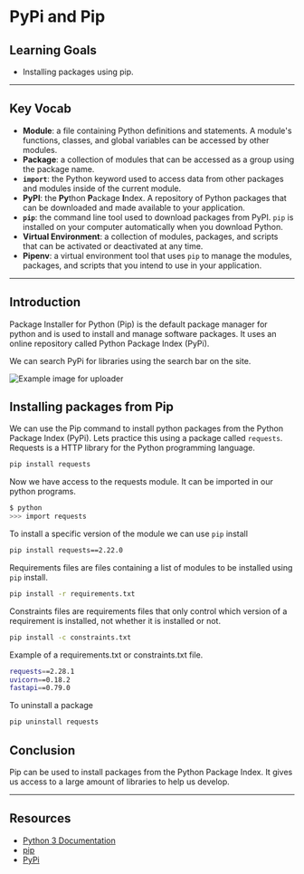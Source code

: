 # PyPi and Pip

## Learning Goals

- Installing packages using pip.

***

## Key Vocab

- **Module**: a file containing Python definitions and statements. A module's
functions, classes, and global variables can be accessed by other modules.
- **Package**: a collection of modules that can be accessed as a group using
the package name.
- **`import`**: the Python keyword used to access data from other packages and
modules inside of the current module.
- **PyPI**: the **Py**thon **P**ackage **I**ndex. A repository of Python
packages that can be downloaded and made available to your application.
- **`pip`**: the command line tool used to download packages from PyPI. `pip`
is installed on your computer automatically when you download Python.
- **Virtual Environment**: a collection of modules, packages, and scripts that
can be activated or deactivated at any time.
- **Pipenv**: a virtual environment tool that uses `pip` to manage the modules,
packages, and scripts that you intend to use in your application.

***

## Introduction

Package Installer for Python (Pip) is the default package manager for python
and is used to install and manage software packages. It uses an online
repository called Python Package Index (PyPi).

We can search PyPi for libraries using the search bar on the site.

![Example image for uploader](https://curriculum-content.s3.amazonaws.com/pypiscreenshot.png)

## Installing packages from Pip

We can use the Pip command to install python packages from the Python Package Index (PyPi).
Lets practice this using a package called `requests`.
Requests is a HTTP library for the Python programming language.

```bash
pip install requests
```

Now we have access to the requests module. It can be imported in our python programs.

```bash
$ python
>>> import requests
```

To install a specific version of the module we can use `pip` install

```bash
pip install requests==2.22.0
```

Requirements files are files containing a list of modules to be installed using `pip` install.

```bash
pip install -r requirements.txt
```

Constraints files are requirements files that only control which version of a requirement is installed, not whether it is installed or not.

```bash
pip install -c constraints.txt
```

Example of a requirements.txt or constraints.txt file.

```bash
requests==2.28.1
uvicorn==0.18.2
fastapi==0.79.0
```

To uninstall a package

```bash
pip uninstall requests
```

## Conclusion

Pip can be used to install packages from the Python Package Index. It gives us access
to a large amount of libraries to help us develop.
***

## Resources

- [Python 3 Documentation](https://docs.python.org/3/)
- [pip](https://pip.pypa.io/en/stable/user_guide/)
- [PyPi](https://pypi.org/)
